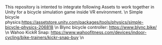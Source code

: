 This repository is intented to integrate following Assets to work together in Unity for a bicycle simulation game inside VR environment. \n
Simple bicycle physics:https://assetstore.unity.com/packages/tools/physics/simple-bicycle-physics-206818 \n
Blync bicycle controller: https://www.blync.bike/ \n
Wahoo KickR Snap: https://www.wahoofitness.com/devices/indoor-cycling/bike-trainers/kickr-snap-buy \n
